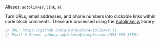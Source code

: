 Aliases: `autolinker`, `link`, `al`

Turn URLs, email addresses, and phone numbers into clickable links within code block comments. These are processed using the [Autolinker.js](https://github.com/gregjacobs/Autolinker.js) library.

```js mod=al,mt,no-ln
// URL: https://github.com/gregjacobs/Autolinker.js
// Email & Phone: johnny.appleseed@example.com (555-555-5555)
```
